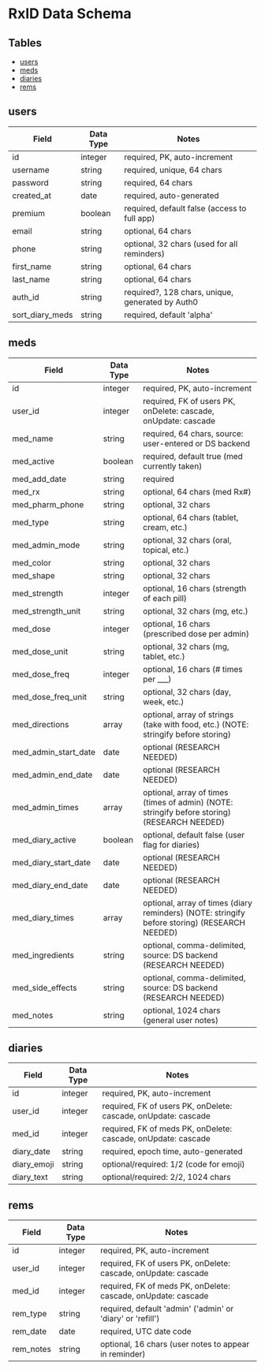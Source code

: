 # RxID Data Schema

## Tables

- [users](#usersTABLE)
- [meds](#medsTABLE)
- [diaries](#diariesTABLE)
- [rems](#remsTABLE)

## users <a name="usersTABLE"></a>

| Field           | Data Type | Notes                                            |
| --------------- | --------- | ------------------------------------------------ |
| id              | integer   | required, PK, auto-increment                     |
| username        | string    | required, unique, 64 chars                       |
| password        | string    | required, 64 chars                               |
| created_at      | date      | required, auto-generated                         |
| premium         | boolean   | required, default false (access to full app)     |
| email           | string    | optional, 64 chars                               |
| phone           | string    | optional, 32 chars (used for all reminders)      |
| first_name      | string    | optional, 64 chars                               |
| last_name       | string    | optional, 64 chars                               |
| auth_id         | string    | required?, 128 chars, unique, generated by Auth0 |
| sort_diary_meds | string    | required, default 'alpha'                        |

## meds <a name="medsTABLE"></a>

| Field                | Data Type | Notes                                                                                         |
| -------------------- | --------- | --------------------------------------------------------------------------------------------- |
| id                   | integer   | required, PK, auto-increment                                                                  |
| user_id              | integer   | required, FK of users PK, onDelete: cascade, onUpdate: cascade                                |
| med_name             | string    | required, 64 chars, source: user-entered or DS backend                                        |
| med_active           | boolean   | required, default true (med currently taken)                                                  |
| med_add_date         | string    | required                                                                                      |
| med_rx               | string    | optional, 64 chars (med Rx#)                                                                  |
| med_pharm_phone      | string    | optional, 32 chars                                                                            |
| med_type             | string    | optional, 64 chars (tablet, cream, etc.)                                                      |
| med_admin_mode       | string    | optional, 32 chars (oral, topical, etc.)                                                      |
| med_color            | string    | optional, 32 chars                                                                            |
| med_shape            | string    | optional, 32 chars                                                                            |
| med_strength         | integer   | optional, 16 chars (strength of each pill)                                                    |
| med_strength_unit    | string    | optional, 32 chars (mg, etc.)                                                                 |
| med_dose             | integer   | optional, 16 chars (prescribed dose per admin)                                                |
| med_dose_unit        | string    | optional, 32 chars (mg, tablet, etc.)                                                         |
| med_dose_freq        | integer   | optional, 16 chars (# times per \_\_\_)                                                       |
| med_dose_freq_unit   | string    | optional, 32 chars (day, week, etc.)                                                          |
| med_directions       | array     | optional, array of strings (take with food, etc.) (NOTE: stringify before storing)            |
| med_admin_start_date | date      | optional (RESEARCH NEEDED)                                                                    |
| med_admin_end_date   | date      | optional (RESEARCH NEEDED)                                                                    |
| med_admin_times      | array     | optional, array of times (times of admin) (NOTE: stringify before storing) (RESEARCH NEEDED)  |
| med_diary_active     | boolean   | optional, default false (user flag for diaries)                                               |
| med_diary_start_date | date      | optional (RESEARCH NEEDED)                                                                    |
| med_diary_end_date   | date      | optional (RESEARCH NEEDED)                                                                    |
| med_diary_times      | array     | optional, array of times (diary reminders) (NOTE: stringify before storing) (RESEARCH NEEDED) |
| med_ingredients      | string    | optional, comma-delimited, source: DS backend (RESEARCH NEEDED)                               |
| med_side_effects     | string    | optional, comma-delimited, source: DS backend (RESEARCH NEEDED)                               |
| med_notes            | string    | optional, 1024 chars (general user notes)                                                     |

## diaries <a name="diariesTABLE"></a>

| Field       | Data Type | Notes                                                          |
| ----------- | --------- | -------------------------------------------------------------- |
| id          | integer   | required, PK, auto-increment                                   |
| user_id     | integer   | required, FK of users PK, onDelete: cascade, onUpdate: cascade |
| med_id      | integer   | required, FK of meds PK, onDelete: cascade, onUpdate: cascade  |
| diary_date  | string    | required, epoch time, auto-generated                           |
| diary_emoji | string    | optional/required: 1/2 (code for emoji)                        |
| diary_text  | string    | optional/required: 2/2, 1024 chars                             |

## rems <a name="remsTABLE"></a>

| Field     | Data Type | Notes                                                          |
| --------- | --------- | -------------------------------------------------------------- |
| id        | integer   | required, PK, auto-increment                                   |
| user_id   | integer   | required, FK of users PK, onDelete: cascade, onUpdate: cascade |
| med_id    | integer   | required, FK of meds PK, onDelete: cascade, onUpdate: cascade  |
| rem_type  | string    | required, default 'admin' ('admin' or 'diary' or 'refill')     |
| rem_date  | date      | required, UTC date code                                        |
| rem_notes | string    | optional, 16 chars (user notes to appear in reminder)          |
